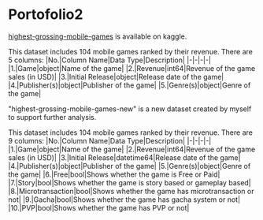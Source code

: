 # Portofolio2

[highest-grossing-mobile-games](https://www.kaggle.com/datasets/mattop/highest-grossing-mobile-games) is available on kaggle.

This dataset includes 104 mobile games ranked by their revenue. There are 5 columns:
|No.|Column Name|Data Type|Description|
|-|-|-|-|
|1.|Game|object|Name of the game|
|2.|Revenue|int64|Revenue of the game sales (in USD)|
|3.|Initial Release|object|Release date of the game|
|4.|Publisher(s)|object|Publisher of the game|
|5.|Genre(s)|object|Genre of the game|

"highest-grossing-mobile-games-new" is a new dataset created by myself to support further analysis.

This dataset includes 104 mobile games ranked by their revenue. There are 9 columns:
|No.|Column Name|Data Type|Description|
|-|-|-|-|
|1.|Game|object|Name of the game|
|2.|Revenue|int64|Revenue of the game sales (in USD)|
|3.|Initial Release|datetime64|Release date of the game|
|4.|Publisher(s)|object|Publisher of the game|
|5.|Genre(s)|object|Genre of the game|
|6.|Free|bool|Shows whether the game is Free or Paid|
|7.|Story|bool|Shows whether the game is story based or gameplay based|
|8.|Microtransaction|bool|Shows whether the game has microtransaction or not|
|9.|Gacha|bool|Shows whether the game has gacha system or not|
|10.|PVP|bool|Shows whether the game has PVP or not|
